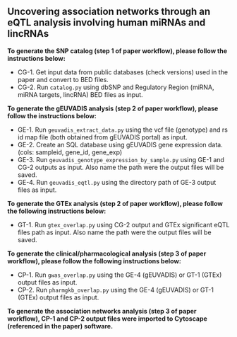 ## Uncovering association networks through an eQTL analysis involving human miRNAs and lincRNAs

__To generate the SNP catalog (step 1 of paper workflow), please follow the instructions below:__
* CG-1. Get input data from public databases (check versions) used in the paper and convert to BED files.
* CG-2. Run `catalog.py` using dbSNP and Regulatory Region (miRNA, miRNA targets, lincRNA) BED files as input.

__To generate the gEUVADIS analysis (step 2 of paper workflow), please follow the instructions below:__
* GE-1. Run `geuvadis_extract_data.py` using the vcf file (genotype) and rs id map file (both obtained from gEUVADIS portal) as input.
* GE-2. Create an SQL database using gEUVADIS gene expression data. (cols: sampleid, gene_id, gene_exp)
* GE-3. Run `geuvadis_genotype_expression_by_sample.py` using GE-1 and CG-2 outputs as input. Also name the path were the output files will be saved.
* GE-4. Run `geuvadis_eqtl.py` using the directory path of GE-3 output files as input.

__To generate the GTEx analysis (step 2 of paper workflow), please follow the following instructions below:__
* GT-1. Run `gtex_overlap.py` using CG-2 output and GTEx significant eQTL files path as input. Also name the path were the output files will be saved.

__To generate the clinical/pharmacological analysis (step 3 of paper workflow), please follow the following instructions below:__
* CP-1. Run `gwas_overlap.py` using the GE-4 (gEUVADIS) or GT-1 (GTEx) output files as input.
* CP-2. Run `pharmgkb_overlap.py` using the GE-4 (gEUVADIS) or GT-1 (GTEx) output files as input.

__To generate the association networks analysis (step 3 of paper workflow), CP-1 and CP-2 output files were imported to Cytoscape (referenced in the paper) software.__
